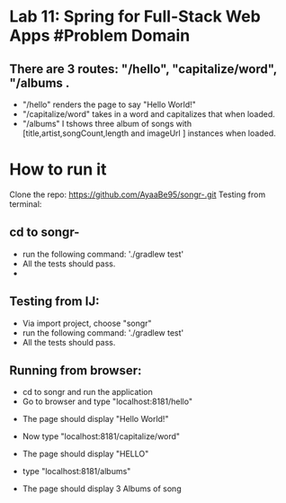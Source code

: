 # Lab 11: Spring for Full-Stack Web Apps #Problem Domain

## There are 3 routes: "/hello", "capitalize/word", "/albums .
- "/hello" renders the page to say "Hello World!"
- "/capitalize/word" takes in a word and capitalizes that when loaded.
- "/albums" I tshows three album of songs with [title,artist,songCount,length and imageUrl ] instances when loaded.


# How to run it

Clone the repo: https://github.com/AyaaBe95/songr-.git
Testing from terminal:

## cd to songr-
- run the following command: './gradlew test'
- All the tests should pass.
- 
## Testing from IJ:

- Via import project, choose "songr"
- run the following command: './gradlew test'
- All the tests should pass.


## Running from browser:

- cd to songr and run the application
- Go to browser and type "localhost:8181/hello"
 * The page should display "Hello World!"
- Now type "localhost:8181/capitalize/word"
 * The page should display "HELLO"
- type "localhost:8181/albums"
 * The page should display 3 Albums of song
